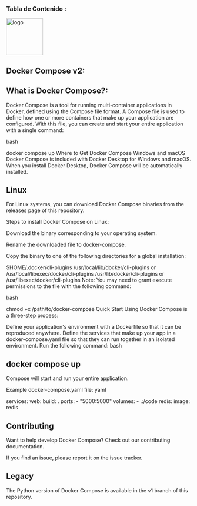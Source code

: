 ### Tabla de Contenido  :<br>

<img width="100" alt="logo" src="https://github.com/user-attachments/assets/0c9cf0c6-1b4f-40aa-b8da-07fac22a1650" />

## Docker Compose v2:<br>
## What is Docker Compose?:<br>
Docker Compose is a tool for running multi-container applications in Docker, defined using the Compose file format. A Compose file is used to define how one or more containers that make up your application are configured. With this file, you can create and start your entire application with a single command:

bash

docker compose up
Where to Get Docker Compose
Windows and macOS
Docker Compose is included with Docker Desktop for Windows and macOS. When you install Docker Desktop, Docker Compose will be automatically installed.

## Linux
For Linux systems, you can download Docker Compose binaries from the releases page of this repository.

Steps to install Docker Compose on Linux:

Download the binary corresponding to your operating system.

Rename the downloaded file to docker-compose.

Copy the binary to one of the following directories for a global installation:

$HOME/.docker/cli-plugins
/usr/local/lib/docker/cli-plugins or /usr/local/libexec/docker/cli-plugins
/usr/lib/docker/cli-plugins or /usr/libexec/docker/cli-plugins
Note: You may need to grant execute permissions to the file with the following command:

bash

chmod +x /path/to/docker-compose
Quick Start
Using Docker Compose is a three-step process:

Define your application's environment with a Dockerfile so that it can be reproduced anywhere.
Define the services that make up your app in a docker-compose.yaml file so that they can run together in an isolated environment.
Run the following command:
bash

## docker compose up
Compose will start and run your entire application.

Example docker-compose.yaml file:
yaml

services:
  web:
    build: .
    ports:
      - "5000:5000"
    volumes:
      - .:/code
  redis:
    image: redis
## Contributing
Want to help develop Docker Compose? Check out our contributing documentation.

If you find an issue, please report it on the issue tracker.

## Legacy
The Python version of Docker Compose is available in the v1 branch of this repository.











